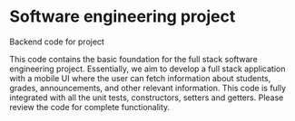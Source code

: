# Software engineering  project
 Backend code for project

This code contains the basic foundation for the full stack software engineering project. Essentially, we aim to develop a full stack application with a mobile UI where the user can fetch information about students, grades, announcements, and other relevant information. This code is fully integrated with all the unit tests, constructors, setters and getters. Please review the code for complete functionality. 
